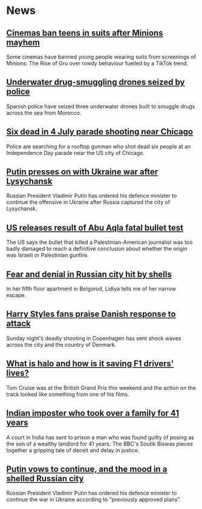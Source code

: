 # News
## [Cinemas ban teens in suits after Minions mayhem](https://www.bbc.com/news/uk-61988793)
Some cinemas have banned young people wearing suits from screenings of Minions: The Rise of Gru over rowdy behaviour fuelled by a TikTok trend.
## [Underwater drug-smuggling drones seized by police](https://www.bbc.com/news/world-europe-62040790)
Spanish police have seized three underwater drones built to smuggle drugs across the sea from Morocco.
## [Six dead in 4 July parade shooting near Chicago](https://www.bbc.com/news/world-us-canada-62042636)
Police are searching for a rooftop gunman who shot dead six people at an Independence Day parade near the US city of Chicago.
## [Putin presses on with Ukraine war after Lysychansk](https://www.bbc.com/news/world-europe-62033619)
Russian President Vladimir Putin has ordered his defence minister to continue the offensive in Ukraine after Russia captured the city of Lysychansk.
## [US releases result of Abu Aqla fatal bullet test](https://www.bbc.com/news/world-middle-east-62035815)
The US says the bullet that killed a Palestinian-American journalist was too badly damaged to reach a definitive conclusion about whether the origin was Israeli or Palestinian gunfire.
## [Fear and denial in Russian city hit by shells](https://www.bbc.com/news/world-europe-62042455)
In her fifth floor apartment in Belgorod, Lidiya tells me of her narrow escape. 
## [Harry Styles fans praise Danish response to attack](https://www.bbc.com/news/world-europe-62035582)
Sunday night's deadly shooting in Copenhagen has sent shock waves across the city and the country of Denmark.
## [What is halo and how is it saving F1 drivers' lives?](https://www.bbc.com/news/newsbeat-62037334)
Tom Cruise was at the British Grand Prix this weekend and the action on the track looked like something from one of his films.
## [Indian imposter who took over a family for 41 years](https://www.bbc.com/news/world-asia-india-61981241)
A court in India has sent to prison a man who was found guilty of posing as the son of a wealthy landlord for 41 years. The BBC's Soutik Biswas pieces together a gripping tale of deceit and delay in justice. 
## [Putin vows to continue, and the mood in a shelled Russian city](https://www.bbc.com/news/world-europe-62042952)
Russian President Vladimir Putin has ordered his defence minister to continue the war in Ukraine according to "previously approved plans".

